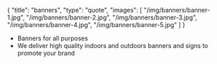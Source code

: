 {
  "title": "banners",
  "type": "quote",
  "images": [
    "/img/banners/banner-1.jpg",
    "/img/banners/banner-2.jpg",
    "/img/banners/banner-3.jpg",
    "/img/banners/banner-4.jpg",
    "/img/banners/banner-5.jpg"
  ]
}

* Banners for all purposes
* We deliver high quality indoors and outdoors banners and signs to promote your brand
